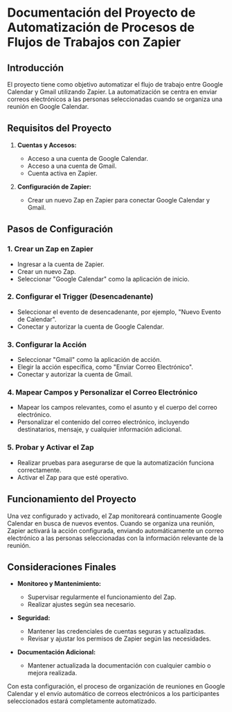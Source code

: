 # Documentación del Proyecto de Automatización de Procesos de Flujos de Trabajos con Zapier

## Introducción

El proyecto tiene como objetivo automatizar el flujo de trabajo entre Google Calendar y Gmail utilizando Zapier. La automatización se centra en enviar correos electrónicos a las personas seleccionadas cuando se organiza una reunión en Google Calendar.

## Requisitos del Proyecto

1. **Cuentas y Accesos:**
   - Acceso a una cuenta de Google Calendar.
   - Acceso a una cuenta de Gmail.
   - Cuenta activa en Zapier.

2. **Configuración de Zapier:**
   - Crear un nuevo Zap en Zapier para conectar Google Calendar y Gmail.

## Pasos de Configuración

### 1. Crear un Zap en Zapier

   - Ingresar a la cuenta de Zapier.
   - Crear un nuevo Zap.
   - Seleccionar "Google Calendar" como la aplicación de inicio.

### 2. Configurar el Trigger (Desencadenante)

   - Seleccionar el evento de desencadenante, por ejemplo, "Nuevo Evento de Calendar".
   - Conectar y autorizar la cuenta de Google Calendar.

### 3. Configurar la Acción

   - Seleccionar "Gmail" como la aplicación de acción.
   - Elegir la acción específica, como "Enviar Correo Electrónico".
   - Conectar y autorizar la cuenta de Gmail.

### 4. Mapear Campos y Personalizar el Correo Electrónico

   - Mapear los campos relevantes, como el asunto y el cuerpo del correo electrónico.
   - Personalizar el contenido del correo electrónico, incluyendo destinatarios, mensaje, y cualquier información adicional.

### 5. Probar y Activar el Zap

   - Realizar pruebas para asegurarse de que la automatización funciona correctamente.
   - Activar el Zap para que esté operativo.

## Funcionamiento del Proyecto

Una vez configurado y activado, el Zap monitoreará continuamente Google Calendar en busca de nuevos eventos. Cuando se organiza una reunión, Zapier activará la acción configurada, enviando automáticamente un correo electrónico a las personas seleccionadas con la información relevante de la reunión.

## Consideraciones Finales

- **Monitoreo y Mantenimiento:**
  - Supervisar regularmente el funcionamiento del Zap.
  - Realizar ajustes según sea necesario.

- **Seguridad:**
  - Mantener las credenciales de cuentas seguras y actualizadas.
  - Revisar y ajustar los permisos de Zapier según las necesidades.

- **Documentación Adicional:**
  - Mantener actualizada la documentación con cualquier cambio o mejora realizada.

Con esta configuración, el proceso de organización de reuniones en Google Calendar y el envío automático de correos electrónicos a los participantes seleccionados estará completamente automatizado.

